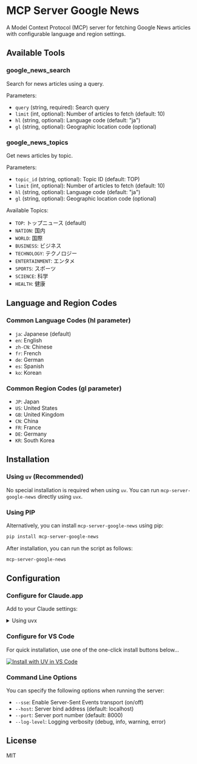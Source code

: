 # MCP Server Google News

A Model Context Protocol (MCP) server for fetching Google News articles with configurable language and region settings.

## Available Tools

### google_news_search

Search for news articles using a query.

Parameters:

- `query` (string, required): Search query
- `limit` (int, optional): Number of articles to fetch (default: 10)
- `hl` (string, optional): Language code (default: "ja")
- `gl` (string, optional): Geographic location code (optional)

### google_news_topics

Get news articles by topic.

Parameters:

- `topic_id` (string, optional): Topic ID (default: TOP)
- `limit` (int, optional): Number of articles to fetch (default: 10)
- `hl` (string, optional): Language code (default: "ja")
- `gl` (string, optional): Geographic location code (optional)

Available Topics:

- `TOP`: トップニュース (default)
- `NATION`: 国内
- `WORLD`: 国際
- `BUSINESS`: ビジネス
- `TECHNOLOGY`: テクノロジー
- `ENTERTAINMENT`: エンタメ
- `SPORTS`: スポーツ
- `SCIENCE`: 科学
- `HEALTH`: 健康

## Language and Region Codes

### Common Language Codes (hl parameter)

- `ja`: Japanese (default)
- `en`: English
- `zh-CN`: Chinese
- `fr`: French
- `de`: German
- `es`: Spanish
- `ko`: Korean

### Common Region Codes (gl parameter)

- `JP`: Japan
- `US`: United States
- `GB`: United Kingdom
- `CN`: China
- `FR`: France
- `DE`: Germany
- `KR`: South Korea

## Installation

### Using `uv` (Recommended)

No special installation is required when using `uv`. You can run `mcp-server-google-news` directly using `uvx`.

### Using PIP

Alternatively, you can install `mcp-server-google-news` using pip:

```sh
pip install mcp-server-google-news
```

After installation, you can run the script as follows:

```sh
mcp-server-google-news
```

## Configuration

### Configure for Claude.app

Add to your Claude settings:

<details>
<summary>Using uvx</summary>

```json
{
  "mcpServers": {
    "google-news": {
      "command": "uvx",
      "args": ["mcp-server-google-news"]
    }
  }
}
```

</details>

### Configure for VS Code

For quick installation, use one of the one-click install buttons below...

[![Install with UV in VS Code](https://img.shields.io/badge/VS_Code-UV-0098FF?style=flat-square&logo=visualstudiocode&logoColor=white)](https://insiders.vscode.dev/redirect/mcp/install?name=google-news&config=%7B%22command%22%3A%22uvx%22%2C%22args%22%3A%5B%22google-news%22%5D%7D)

### Command Line Options

You can specify the following options when running the server:

- `--sse`: Enable Server-Sent Events transport (on/off)
- `--host`: Server bind address (default: localhost)
- `--port`: Server port number (default: 8000)
- `--log-level`: Logging verbosity (debug, info, warning, error)

## License

MIT
